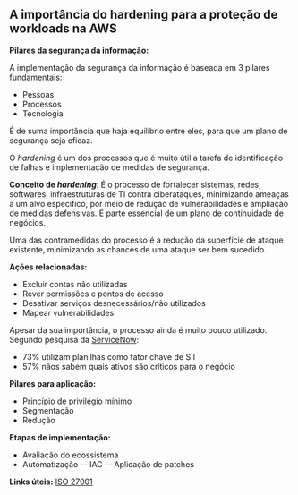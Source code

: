## A importância do hardening para a proteção de workloads na AWS

**Pilares da segurança da informação:**

A implementação da segurança da informação é baseada em 3 pilares fundamentais:  
 - Pessoas 
 - Processos 
 - Tecnologia 

É de suma importância que haja equilíbrio entre eles, para que um plano de segurança seja eficaz. 

O *hardening* é um dos processos que é muito útil a tarefa de identificação de falhas e implementação de medidas de segurança.  

**Conceito de *hardening***:
É o processo de fortalecer sistemas, redes, softwares, infraestruturas de TI contra ciberataques, minimizando ameaças a um alvo específico, por meio de redução de vulnerabilidades e ampliação de medidas defensivas.
É parte essencial de um plano de continuidade de negócios. 

Uma das contramedidas do processo é a redução da superfície de ataque existente, minimizando as chances de uma ataque ser bem sucedido. 

**Ações relacionadas:** 
 - Excluir contas não utilizadas 
 - Rever permissões e pontos de acesso 
 - Desativar serviços desnecessários/não utilizados 
 - Mapear vulnerabilidades
 
 Apesar da sua importância, o processo ainda é muito pouco utilizado. Segundo pesquisa da [ServiceNow](https://www.servicenow.com/content/dam/servicenow-assets/public/en-us/doc-type/resource-center/infographic/info-security-hygiene.pdf):
 -  73% utilizam planilhas como fator chave de S.I
 - 57% nãos sabem quais ativos são críticos para o negócio

 **Pilares para aplicação:**
  - Princípio de privilégio mínimo 
 - Segmentação 
 - Redução 
 
 **Etapas de implementação:** 
 - Avaliação do ecossistema
 - Automatização 
  -- IAC
  -- Aplicação de patches 
  
**Links úteis:**
[ISO 27001](https://www.27001.pt/)

